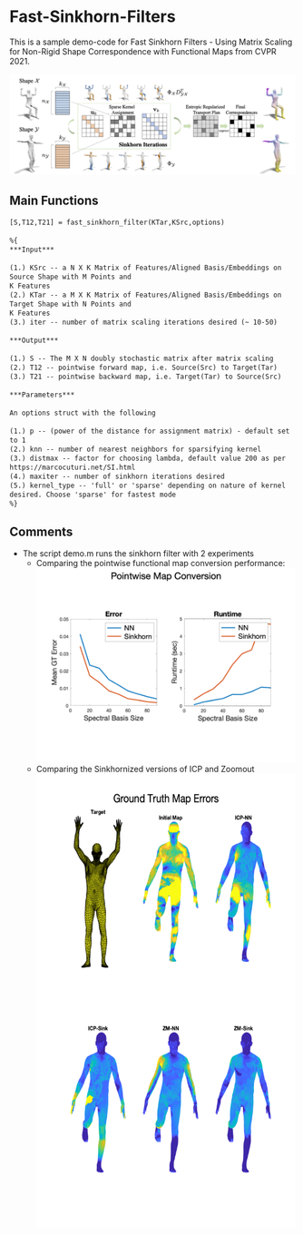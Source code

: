 # Fast-Sinkhorn-Filters

This is a sample demo-code for Fast Sinkhorn Filters - Using Matrix Scaling for Non-Rigid Shape Correspondence with Functional Maps from CVPR 2021. 

![Alt text](Figures/Teaser_Sinkhorn.png?raw=true)
## Main Functions

```
[S,T12,T21] = fast_sinkhorn_filter(KTar,KSrc,options)

%{
***Input***

(1.) KSrc -- a N X K Matrix of Features/Aligned Basis/Embeddings on Source Shape with M Points and
K Features
(2.) KTar -- a M X K Matrix of Features/Aligned Basis/Embeddings on Target Shape with N Points and
K Features
(3.) iter -- number of matrix scaling iterations desired (~ 10-50)

***Output*** 

(1.) S -- The M X N doubly stochastic matrix after matrix scaling 
(2.) T12 -- pointwise forward map, i.e. Source(Src) to Target(Tar) 
(3.) T21 -- pointwise backward map, i.e. Target(Tar) to Source(Src)

***Parameters***

An options struct with the following

(1.) p -- (power of the distance for assignment matrix) - default set to 1
(2.) knn -- number of nearest neighbors for sparsifying kernel
(3.) distmax -- factor for choosing lambda, default value 200 as per https://marcocuturi.net/SI.html
(4.) maxiter -- number of sinkhorn iterations desired
(5.) kernel_type -- 'full' or 'sparse' depending on nature of kernel
desired. Choose 'sparse' for fastest mode
%}
```

## Comments

- The script demo.m runs the sinkhorn filter with 2 experiments
  - Comparing the pointwise functional map conversion performance: ![Alt text](Figures/SinkvsNN.png?raw=true)
  - Comparing the Sinkhornized versions of ICP and Zoomout <img src="Figures/ICP_ZM_errors.png" width="550" height="800">
 


